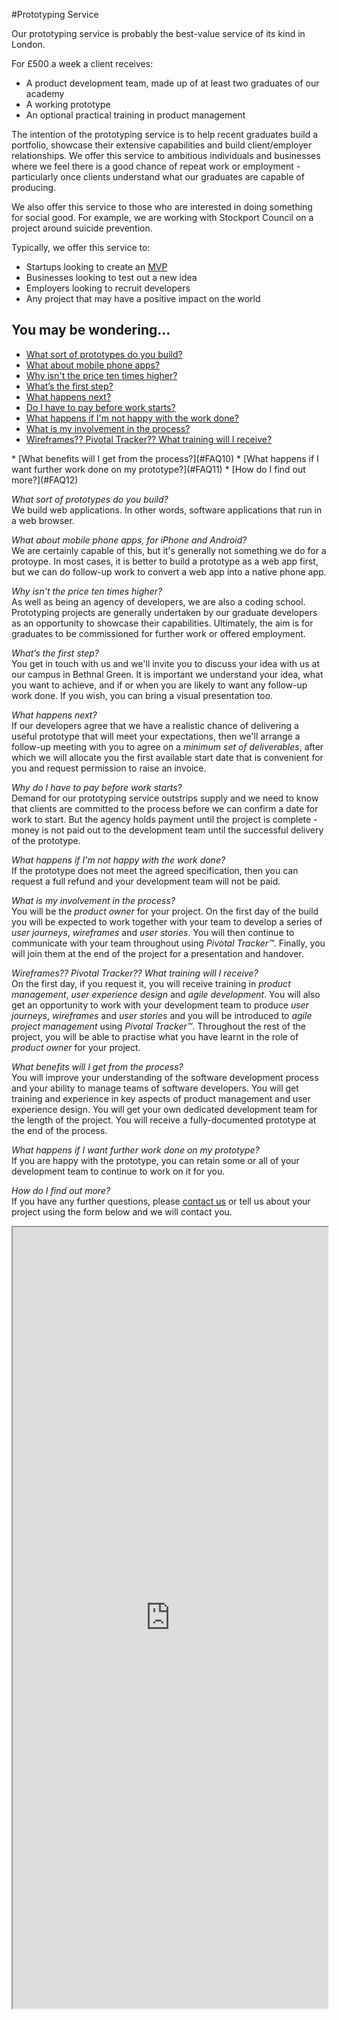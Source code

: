 #Prototyping Service

Our prototyping service is probably the best-value service of its kind in London.

For £500 a week a client receives:

+ A product development team, made up of at least two graduates of our academy
+ A working prototype
+ An optional practical training in product management

The intention of the prototyping service is to help recent graduates build a portfolio, showcase their extensive capabilities and build client/employer relationships. We offer this service to ambitious individuals and businesses where we feel there is a good chance of repeat work or employment - particularly once clients understand what our graduates are capable of producing.

We also offer this service to those who are interested in doing something for social good. For example, we are working with Stockport Council on a project around suicide prevention.

Typically, we offer this service to:

+ Startups looking to create an [MVP](http://en.wikipedia.org/wiki/Minimum_viable_product)
+ Businesses looking to test out a new idea
+ Employers looking to recruit developers
+ Any project that may have a positive impact on the world
 
## You may be wondering...  

* [What sort of prototypes do you build?](#FAQ1)
* [What about mobile phone apps?](#FAQ2)  
* [Why isn't the price ten times higher?](#FAQ3)
* [What’s the first step?](#FAQ4)
* [What happens next?](#FAQ5)
* [Do I have to pay before work starts?](#FAQ6)
* [What happens if I'm not happy with the work done?](#FAQ7)
* [What is my involvement in the process?](#FAQ8)
* [Wireframes?? Pivotal Tracker?? What training will I receive?](#FAQ9)
<a name="FAQ1">
* [What benefits will I get from the process?](#FAQ10)
* [What happens if I want further work done on my prototype?](#FAQ11)
* [How do I find out more?](#FAQ12)  

<a name="FAQ2"></a>
*What sort of prototypes do you build?*     
We build web applications. In other words, software applications that run in a web browser.

<a name="FAQ3"></a>
*What about mobile phone apps, for iPhone and Android?*     
We are certainly capable of this, but it's generally not something we do for a protoype. In most cases, it is better to build a prototype as a web app first, but we can do follow-up work to convert a web app into a native phone app.

<a name="FAQ4"></a>
*Why isn't the price ten times higher?*    
As well as being an agency of developers, we are also a coding school. Prototyping projects are generally undertaken by our graduate developers as an opportunity to showcase their capabilities. Ultimately, the aim is for graduates to be commissioned for further work or offered employment.

<a name="FAQ5"></a>
*What’s the first step?*     
You get in touch with us and we'll invite you to discuss your idea with us at our campus in Bethnal Green. It is important we understand your idea, what you want to achieve, and if or when you are likely to want any follow-up work done. If you wish, you can bring a visual presentation too.

<a name="FAQ6"></a>
*What happens next?*     
If our developers agree that we have a realistic chance of delivering a useful prototype that will meet your expectations, then we'll arrange a follow-up meeting with you to agree on a *minimum set of deliverables*, after which we will allocate you the first available start date that is convenient for you and request permission to raise an invoice.

<a name="FAQ7"></a>
*Why do I have to pay before work starts?*    
Demand for our prototyping service outstrips supply and we need to know that clients are committed to the process before we can confirm a date for work to start. But the agency holds payment until the project is complete - money is not paid out to the development team until the successful delivery of the prototype. 

<a name="FAQ8"></a>
*What happens if I'm not happy with the work done?*     
If the prototype does not meet the agreed specification, then you can request a full refund and your development team will not be paid.

<a name="FAQ9"></a>
*What is my involvement in the process?*     
You will be the *product owner* for your project. On the first day of the build you will be expected to work together with your team to develop a series of *user journeys*, *wireframes* and *user stories*.  You will then continue to communicate with your team throughout using *Pivotal Tracker™*. Finally, you will join them at the end of the project for a presentation and handover.  

<a name="FAQ10"></a>
*Wireframes?? Pivotal Tracker?? What training will I receive?*    
On the first day, if you request it, you will receive training in *product management*, *user experience design* and *agile development*. You will also get an opportunity to work with your development team to produce *user journeys*, *wireframes* and *user stories* and you will be introduced to *agile project management* using *Pivotal Tracker™*. Throughout the rest of the project, you will be able to practise what you have learnt in the role of *product owner* for your project. 

<a name="FAQ11"></a>
*What benefits will I get from the process?*     
You will improve your understanding of the software development process and your ability to manage teams of software developers. You will get training and experience in key aspects of product management and user experience design. You will get your own dedicated development team for the length of the project. You will receive a fully-documented prototype at the end of the process.

<a name="FAQ12"></a>
*What happens if I want further work done on my prototype?*    
If you are happy with the prototype, you can retain some or all of your development team to continue to work on it for you.

</a>*How do I find out more?*     
If you have any further questions, please [contact us](#contact-anchor) or tell us about your project using the form below and we will contact you.

<section class="applywrap">
   <iframe class="applyform" src="https://docs.google.com/forms/d/1bRG6tnN7ykf6Dt6MuDQWJJX-44ijj38zY2CrjM_VwZo/viewform?embedded=true" width="100%" height="1250" frameborder="20" marginheigt="50px" marginwidth="0">Loading&amp;#8230;</iframe>
</section>

